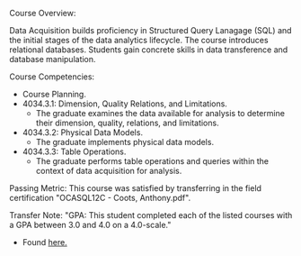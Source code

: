 Course Overview:

Data Acquisition builds proficiency in Structured Query Lanagage (SQL) and the initial stages of the data analytics lifecycle. The course introduces relational databases. Students gain concrete skills in data transference and database manipulation.

Course Competencies:

- Course Planning.
- 4034.3.1: Dimension, Quality Relations, and Limitations.
	- The graduate examines the data available for analysis to determine their dimension, quality, relations, and limitations.
- 4034.3.2: Physical Data Models.
	- The graduate implements physical data models.
- 4034.3.3: Table Operations.
	- The graduate performs table operations and queries within the context of data acquisition for analysis.

Passing Metric:
This course was satisfied by transferring in the field certification "OCASQL12C - Coots, Anthony.pdf".

Transfer Note:
"GPA: This student completed each of the listed courses with a GPA between 3.0 and 4.0 on a 4.0-scale."
- Found [here.](https://www.wgu.edu/admissions/transfers.html)